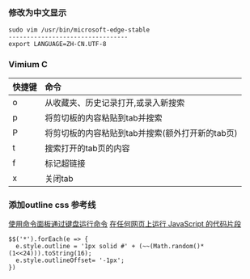 ### 修改为中文显示

```shell
sudo vim /usr/bin/microsoft-edge-stable
---------------------------------
export LANGUAGE=ZH-CN.UTF-8

```

### Vimium C

|    快捷键  |命令      |
|:-----|:-----|
|    o  |  从收藏夹、历史记录打开,或录入新搜索   |
|     p |   将剪切板的内容粘贴到tab并搜索   |
|    P |     将剪切板的内容粘贴到tab并搜索(额外打开新的tab页) |
|      t|   搜索打开的tab页的内容   |
|    f  |   标记超链接   |
|    x  |    关闭tab  |

### 添加outline css 参考线 
[使用命令面板通过键盘运行命令](https://learn.microsoft.com/zh-cn/microsoft-edge/devtools-guide-chromium/experimental-features/edge-command-palette#create-and-access-snippets)
[在任何网页上运行 JavaScript 的代码片段](https://learn.microsoft.com/zh-cn/microsoft-edge/devtools-guide-chromium/javascript/snippets)

```shell
$$('*').forEach(e => {
  e.style.outline = '1px solid #' + (~~(Math.random()*(1<<24))).toString(16);
  e.style.outlineOffset= '-1px';
})
```
